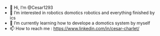 - 👋 Hi, I’m @Cesar1293
- 👀 I’m interested in robotics domotics robotics and everything finished by ics
- 🌱 I’m currently learning how to develope a domotics system by myself
- 📫 How to reach me : https://www.linkedin.com/in/cesar-charlet/

<!---
Cesar1293/Cesar1293 is a ✨ special ✨ repository because its `README.md` (this file) appears on your GitHub profile.
You can click the Preview link to take a look at your changes.
--->

